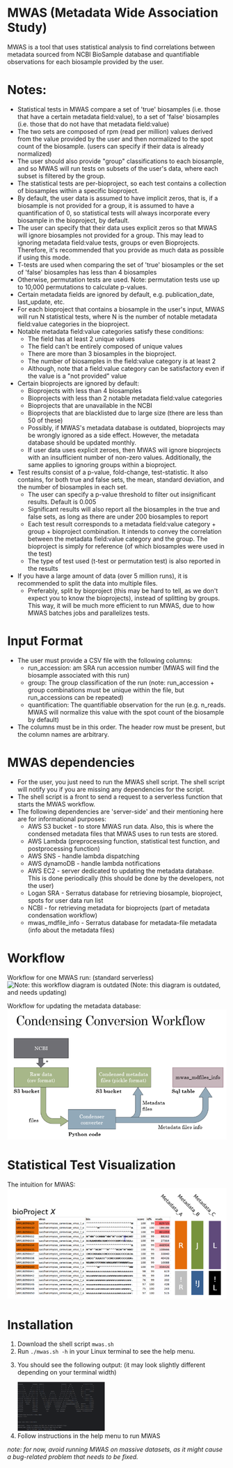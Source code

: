 #  MWAS (Metadata Wide Association Study)

MWAS is a tool that uses statistical analysis to find correlations between metadata sourced from NCBI BioSample database and quantifiable observations for each biosample provided by the user. 

# Notes:
- Statistical tests in MWAS compare a set of 'true' biosamples (i.e. those that have a certain metadata field:value), to a set of 'false' biosamples (i.e. those that do not have that metadata field:value) 
- The two sets are composed of rpm (read per million) values derived from the value provided by the user and then normalized to the spot count of the biosample. (users can specify if their data is already normalized)
- The user should also provide "group" classifications to each biosample, and so MWAS will run tests on subsets of the user's data, where each subset is filtered by the group. 
- The statistical tests are per-bioproject, so each test contains a collection of biosamples within a specific bioproject.
- By default, the user data is assumed to have implicit zeros, that is, if a biosample is not provided for a group, it is assumed to have a quantification of 0, so statistical tests will always incorporate every biosample in the bioproject, by default.
- The user can specify that their data uses explicit zeros so that MWAS will ignore biosamples not provided for a group. This may lead to ignoring metadata field:value tests, groups or even Bioprojects. Therefore, it's recommended that you provide as much data as possible if using this mode.
- T-tests are used when comparing the set of 'true' biosamples or the set of 'false' biosamples has less than 4 biosamples
- Otherwise, permutation tests are used. Note: permutation tests use up to 10,000 permutations to calculate p-values.
- Certain metadata fields are ignored by default, e.g. publication_date, last_update, etc.
- For each bioproject that contains a biosample in the user's input, MWAS will run N statistical tests, where N is the number of notable metadata field:value categories in the bioproject.
- Notable metadata field:value categories satisfy these conditions:
    - The field has at least 2 unique values
    - The field can't be entirely composed of unique values
    - There are more than 3 biosamples in the bioproject.
    - The number of biosamples in the field:value category is at least 2
    - Although, note that a field:value category can be satisfactory even if the value is a "not provided" value
- Certain bioprojects are ignored by default:
  - Bioprojects with less than 4 biosamples
  - Bioprojects with less than 2 notable metadata field:value categories
  - Bioprojects that are unavailable in the NCBI
  - Bioprojects that are blacklisted due to large size (there are less than 50 of these)
  - Possibly, if MWAS's metadata database is outdated, bioprojects may be wrongly ignored as a side effect. However, the metadata database should be updated monthly. 
  - If user data uses explicit zeroes, then MWAS will ignore bioprojects with an insufficient number of non-zero values. Additionally, the same applies to ignoring groups within a bioproject.
- Test results consist of a p-value, fold-change, test-statistic. It also contains, for both true and false sets, the mean, standard deviation, and the number of biosamples in each set.
  - The user can specify a p-value threshold to filter out insignificant results. Default is 0.005
  - Significant results will also report all the biosamples in the true and false sets, as long as there are under 200 biosamples to report
  - Each test result corresponds to a metadata field:value category + group + bioproject combination. It intends to convey the correlation between the metadata field:value category and the group. The bioproject is simply for reference (of which biosamples were used in the test)
  - The type of test used (t-test or permutation test) is also reported in the results
- If you have a large amount of data (over 5 million runs), it is recommended to split the data into multiple files.
  - Preferably, split by bioproject (this may be hard to tell, as we don't expect you to know the bioprojects), instead of splitting by groups. This way, it will be much more efficient to run MWAS, due to how MWAS batches jobs and parallelizes tests.


# Input Format
- The user must provide a CSV file with the following columns:
  - run_accession: am SRA run accession number (MWAS will find the biosample associated with this run)
  - group: The group classification of the run (note: run_accession + group combinations must be unique within the file, but run_accessions can be repeated)
  - quantification: The quantifiable observation for the run (e.g. n_reads. MWAS will normalize this value with the spot count of the biosample by default)
- The columns must be in this order. The header row must be present, but the column names are arbitrary.

# MWAS dependencies
- For the user, you just need to run the MWAS shell script. The shell script will notify you if you are missing any dependencies for the script.
- The shell script is a front to send a request to a serverless function that starts the MWAS workflow.
- The following dependencies are 'server-side' and their mentioning here are for informational purposes:
  - AWS S3 bucket - to store MWAS run data. Also, this is where the condensed metadata files that MWAS uses to run tests are stored.
  - AWS Lambda (preprocessing function, statistical test function, and postprocessing function)
  - AWS SNS - handle lambda dispatching
  - AWS dynamoDB - handle lambda notifications
  - AWS EC2 - server dedicated to updating the metadata database. This is done periodically (this should be done by the developers, not the user)
  - Logan SRA - Serratus database for retrieving biosample, bioproject, spots for user data run list
  - NCBI - for retrieving metadata for bioprojects (part of metadata condensation workflow)
  - mwas_mdfile_info - Serratus database for metadata-file metadata (info about the metadata files)

# Workflow
Workflow for one MWAS run: (standard serverless)
![Note: this workflow diagram is outdated](./readme_imgs/workflow_mwas(old).jpg)
(Note: this diagram is outdated, and needs updating)

Workflow for updating the metadata database:
![Note: this workflow diagram is oversimplified](./readme_imgs/cond_conv_wf.png)

# Statistical Test Visualization
The intuition for MWAS:
![Note: this image is a gross oversimplification](./readme_imgs/proof_of_concept.png)

# Installation
<ol>
  <li>Download the shell script <code>mwas.sh</code></li>
  <li>Run <code>./mwas.sh -h</code> in your Linux terminal to see the help menu.</li>
  <li>
    <p>You should see the following output: (it may look slightly different depending on your terminal width)</p>
    <img src="./readme_imgs/shell_demo.png" alt="shell help menu" width="200"/>
  </li>
  <li>Follow instructions in the help menu to run MWAS</li>
</ol>

*note: for now, avoid running MWAS on massive datasets, as it might cause a bug-related problem that needs to be fixed.* 
